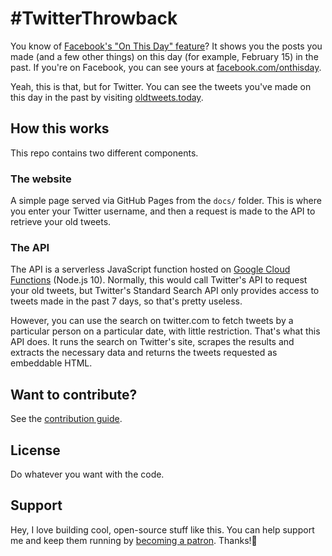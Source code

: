 # &#35;TwitterThrowback
You know of [Facebook's "On This Day" feature](https://www.facebook.com/help/439014052921484)? It shows you the posts you made (and a few other things) on this day (for example, February 15) in the past. If you're on Facebook, you can see yours at [facebook.com/onthisday](https://facebook.com/onthisday).

Yeah, this is that, but for Twitter. You can see the tweets you've made on this day in the past by visiting [oldtweets.today](http://oldtweets.today).

## How this works
This repo contains two different components.

### The website
A simple page served via GitHub Pages from the `docs/` folder. This is where you enter your Twitter username, and then a request is made to the API to retrieve your old tweets.

### The API
The API is a serverless JavaScript function hosted on [Google Cloud Functions](https://cloud.google.com/functions/) (Node.js 10). Normally, this would call Twitter's API to request your old tweets, but Twitter's Standard Search API only provides access to tweets made in the past 7 days, so that's pretty useless.
 
 However, you can use the search on twitter.com to fetch tweets by a particular person on a particular date, with little restriction. That's what this API does. It runs the search on Twitter's site, scrapes the results and extracts the necessary data and returns the tweets requested as embeddable HTML.

## Want to contribute?
See the [contribution guide](./CONTRIBUTING.md).

## License
Do whatever you want with the code.

## Support
Hey, I love building cool, open-source stuff like this. You can help support me and keep them running by [becoming a patron](https://patreon.com/shalvah). Thanks!🤗
